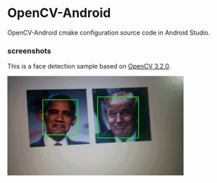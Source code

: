 # OpenCV-Android

OpenCV-Android cmake configuration source code in Android Studio.

### screenshots

This is a face detection sample based on [OpenCV 3.2.0](https://github.com/opencv/opencv/releases/tag/3.2.0).

<img src="screenshots/obama-trump.gif"  alt="Screenshot"/>